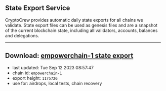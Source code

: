 ## State Export Service
CryptoCrew provides automatic daily state exports for all chains we validate. State export files can be used as genesis files and are a snapshot of the current blockchain state, including all validators, accounts, balances and delegations.

---
**Download: [empowerchain-1 state export](https://dl.ccvalidators.com/SERVICE/empowerchain/empowerchain-1_export_1175726.json)**
---

- last updated: Tue Sep 12 2023 08:57:47
- chain id: `empowerchain-1`
- export height: `1175726`
- use for: airdrops, local tests, chain recovery
